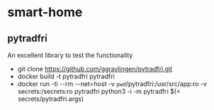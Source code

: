 # smart-home

## pytradfri

An excellent library to test the functionality

* git clone https://github.com/ggravlingen/pytradfri.git
* docker build -t pytradfri pytradfri
* docker run -ti --rm --net=host -v `pwd`/pytradfri:/usr/src/app:ro -v secrets:/secrets:ro pytradfri python3 -i -m pytradfri $(< secrets/pytradfri.args)